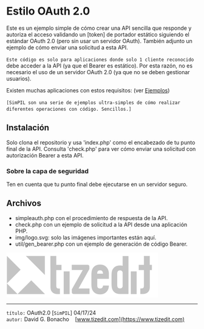 # Estilo OAuth 2.0
Este es un ejemplo simple de cómo crear una API sencilla que responde y autoriza el acceso validando un [token] de portador estático siguiendo el estándar OAuth 2.0 (pero sin usar un servidor OAuth). También adjunto un ejemplo de cómo enviar una solicitud a esta API.

`Este código es solo para aplicaciones donde solo 1 cliente reconocido` debe acceder a la API (ya que el Bearer es estático). Por esta razón, no es necesario el uso de un servidor OAuth 2.0 (ya que no se deben gestionar usuarios).

Existen muchas aplicaciones con estos requisitos: (ver [Ejemplos](ejemplos.md))

`[SimPIL son una serie de ejemplos ultra-simples de cómo realizar diferentes operaciones con código. Sencillos.]`

## Instalación
Solo clona el repositorio y usa 'index.php' como el encabezado de tu punto final de la API. Consulta 'check.php' para ver cómo enviar una solicitud con autorización Bearer a esta API.

### Sobre la capa de seguridad
Ten en cuenta que tu punto final debe ejecutarse en un servidor seguro.

## Archivos
- simpleauth.php con el procedimiento de respuesta de la API.
- check.php con un ejemplo de solicitud a la API desde una aplicación PHP.
- img/logo.svg: solo las imágenes importantes están aquí.
- util/gen_bearer.php con un ejemplo de generación de código Bearer.

![](img/logo.svg)

---
`título:` OAuth2.0 [`SimPIL`] 04/17/24\
`autor:` David G. Bonacho &nbsp;&nbsp; [www.tizedit.com](https://www.tizedit.com)

